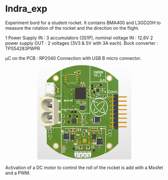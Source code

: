 # Indra_exp
Experiment bord for a student rocket. It contains BMA400 and L3GD20H to measure the rotation of the rocket and the direction on the flight.

1 Power Supply IN : 3 accumulators (3S1P), nominal voltage IN : 12,6V
2 power supply OUT : 2 voltages (3V3 & 5V with 3A each).
Buck converter : TPS54283PWPR

µC on the PCB : RP2040
Connection with USB B micro connector. 

<p align="center">
  <img 
    width="300"
    height="300"
    src= "Versions_img/INDRA_PCB_v1_2.png"
  >
</p>

Activation of a DC motor to control the roll of the rocket is add with a Mosfet and a PWM.
